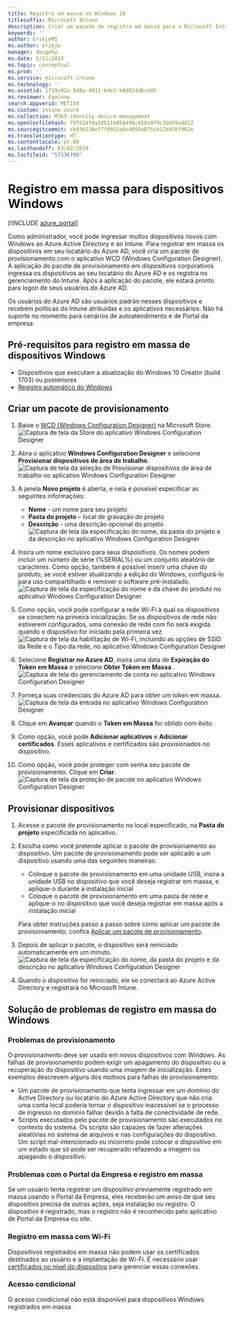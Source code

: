 ```yaml
---
title: Registro em massa no Windows 10
titlesuffix: Microsoft Intune
description: Criar um pacote de registro em massa para o Microsoft Intune
keywords: ''
author: ErikjeMS
ms.author: erikje
manager: dougeby
ms.date: 5/21/2018
ms.topic: conceptual
ms.prod: ''
ms.service: microsoft-intune
ms.technology: ''
ms.assetid: 1f39c02a-8d8a-4911-b4e1-e8d014dbce95
ms.reviewer: damionw
search.appverid: MET150
ms.custom: intune-azure
ms.collection: M365-identity-device-management
ms.openlocfilehash: 7df624f0a3db11b058498c650a9f9c3dd95e8d12
ms.sourcegitcommit: cb93613bef7f6015a4c4095e875cb12dd76f002e
ms.translationtype: HT
ms.contentlocale: pt-BR
ms.lasthandoff: 03/02/2019
ms.locfileid: "57236799"
---
```

# <a name="bulk-enrollment-for-windows-devices"></a>Registro em massa para dispositivos Windows

[!INCLUDE [azure_portal](./includes/azure_portal.md)]

Como administrador, você pode ingressar muitos dispositivos novos com Windows ao Azure Active Directory e ao Intune. Para registrar em massa os dispositivos em seu locatário do Azure AD, você cria um pacote de provisionamento com o aplicativo WCD (Windows Configuration Designer). A aplicação do pacote de provisionamento em dispositivos corporativos ingressa os dispositivos ao seu locatário do Azure AD e os registra no gerenciamento do Intune. Após a aplicação do pacote, ele estará pronto para logon de seus usuários do Azure AD.

Os usuários do Azure AD são usuários padrão nesses dispositivos e recebem políticas do Intune atribuídas e os aplicativos necessários. Não há suporte no momento para cenários de autoatendimento e de Portal da empresa.

## <a name="prerequisites-for-windows-devices-bulk-enrollment"></a>Pré-requisitos para registro em massa de dispositivos Windows

- Dispositivos que executam a atualização do Windows 10 Creator (build 1703) ou posteriores
- [Registro automático do Windows](windows-enroll.md#enable-windows-10-automatic-enrollment)

## <a name="create-a-provisioning-package"></a>Criar um pacote de provisionamento

1. Baixe o [WCD (Windows Configuration Designer)](https://www.microsoft.com/store/apps/9nblggh4tx22) na Microsoft Store.
   ![Captura de tela da Store do aplicativo Windows Configuration Designer](media/bulk-enroll-store.png)

2. Abra o aplicativo **Windows Configuration Designer** e selecione **Provisionar dispositivos de área de trabalho**.
   ![Captura de tela da seleção de Provisionar dispositivos de área de trabalho no aplicativo Windows Configuration Designer](media/bulk-enroll-select.png)

3. A janela **Novo projeto** é aberta, e nela é possível especificar as seguintes informações:
   - **Nome** - um nome para seu projeto
   - **Pasta do projeto** – local de gravação do projeto
   - **Descrição** - uma descrição opcional do projeto ![Captura de tela da especificação do nome, da pasta do projeto e da descrição no aplicativo Windows Configuration Designer](media/bulk-enroll-name.png)

4. Insira um nome exclusivo para seus dispositivos. Os nomes podem incluir um número de série (%SERIAL%) ou um conjunto aleatório de caracteres. Como opção, também é possível inserir uma chave do produto, se você estiver atualizando a edição do Windows, configurá-lo para uso compartilhado e remover o software pré-instalado.
   ![Captura de tela da especificação do nome e da chave do produto no aplicativo Windows Configuration Designer](media/bulk-enroll-device.png)

5. Como opção, você pode configurar a rede Wi-Fi à qual os dispositivos se conectem na primeira inicialização.  Se os dispositivos de rede não estiverem configurados, uma conexão de rede com fio será exigida quando o dispositivo for iniciado pela primeira vez.
   ![Captura de tela da habilitação de Wi-Fi, incluindo as opções de SSID da Rede e o Tipo da rede, no aplicativo Windows Configuration Designer](media/bulk-enroll-network.png)

6. Selecione **Registrar no Azure AD**, insira uma data de **Expiração do Token em Massa** e selecione **Obter Token em Massa** .
   ![Captura de tela do gerenciamento de conta no aplicativo Windows Configuration Designer](media/bulk-enroll-account.png)

7. Forneça suas credenciais do Azure AD para obter um token em massa.
   ![Captura de tela da entrada no aplicativo Windows Configuration Designer](media/bulk-enroll-cred.png)

8. Clique em **Avançar** quando o **Token em Massa** for obtido com êxito.

9. Como opção, você pode **Adicionar aplicativos** e **Adicionar certificados**. Esses aplicativos e certificados são provisionados no dispositivo.

10. Como opção, você pode proteger com senha seu pacote de provisionamento.  Clique em **Criar**.
    ![Captura de tela da proteção de pacote no aplicativo Windows Configuration Designer](media/bulk-enroll-create.png)

## <a name="provision-devices"></a>Provisionar dispositivos

1. Acesse o pacote de provisionamento no local especificado, na **Pasta do projeto** especificada no aplicativo.

2. Escolha como você pretende aplicar o pacote de provisionamento ao dispositivo.  Um pacote de provisionamento pode ser aplicado a um dispositivo usando uma das seguintes maneiras:
   - Coloque o pacote de provisionamento em uma unidade USB, insira a unidade USB no dispositivo que você deseja registrar em massa, e aplique-o durante a instalação inicial
   - Coloque o pacote de provisionamento em uma pasta de rede e aplique-o no dispositivo que você deseja registrar em massa após a instalação inicial

   Para obter instruções passo a passo sobre como aplicar um pacote de provisionamento, confira [Aplicar um pacote de provisionamento](https://technet.microsoft.com/itpro/windows/configure/provisioning-apply-package).

3. Depois de aplicar o pacote, o dispositivo será reiniciado automaticamente em um minuto.
   ![Captura de tela da especificação do nome, da pasta do projeto e da descrição no aplicativo Windows Configuration Designer](media/bulk-enroll-add.png)

4. Quando o dispositivo for reiniciado, ele se conectará ao Azure Active Directory e registrará no Microsoft Intune.

## <a name="troubleshooting-windows-bulk-enrollment"></a>Solução de problemas de registro em massa do Windows

### <a name="provisioning-issues"></a>Problemas de provisionamento
O provisionamento deve ser usado em novos dispositivos com Windows. As falhas de provisionamento podem exigir um apagamento do dispositivo ou a recuperação do dispositivo usando uma imagem de inicialização. Estes exemplos descrevem alguns dos motivos para falhas de provisionamento:

- Um pacote de provisionamento que tenta ingressar em um domínio do Active Directory ou locatário do Azure Active Directory que não cria uma conta local poderia tornar o dispositivo inacessível se o processo de ingresso no domínio falhar devido à falta de conectividade de rede.
- Scripts executados pelo pacote de provisionamento são executados no contexto do sistema. Os scripts são capazes de fazer alterações aleatórias no sistema de arquivos e nas configurações do dispositivo. Um script mal-intencionado ou incorreto pode colocar o dispositivo em um estado que só pode ser recuperado refazendo a imagem ou apagando o dispositivo.

### <a name="problems-with-bulk-enrollment-and-company-portal"></a>Problemas com o Portal da Empresa e registro em massa
Se um usuário tenta registrar um dispositivo previamente registrado em massa usando o Portal da Empresa, eles receberão um aviso de que seu dispositivo precisa de outras ações, seja instalação ou registro. O dispositivo é registrado, mas o registro não é reconhecido pelo aplicativo de Portal da Empresa ou site.

### <a name="bulk-enrollment-with-wi-fi"></a>Registro em massa com Wi-Fi 

Dispositivos registrados em massa não podem usar os certificados destinados ao usuário e a implantação de Wi-Fi. É necessário usar [certificados no nível do dispositivo](certificates-configure.md) para gerenciar essas conexões. 

### <a name="conditional-access"></a>Acesso condicional
O acesso condicional não está disponível para dispositivos Windows registrados em massa.
